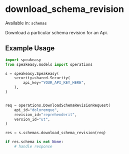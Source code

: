 # download_schema_revision
Available in: `schemas`

Download a particular schema revision for an Api.

## Example Usage
```python
import speakeasy
from speakeasy.models import operations

s = speakeasy.Speakeasy(
    security=shared.Security(
        api_key="YOUR_API_KEY_HERE",
    ),
)


req = operations.DownloadSchemaRevisionRequest(
    api_id="doloremque",
    revision_id="reprehenderit",
    version_id="ut",
)

res = s.schemas.download_schema_revision(req)

if res.schema is not None:
    # handle response
```